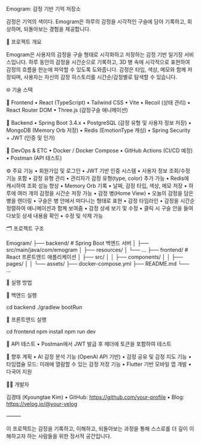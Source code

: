 Emogram: 감정 기반 기억 저장소

감정은 기억의 색이다. Emogram은 하루의 감정을 시각적인 구슬에 담아 기록하고, 회상하며, 되돌아보는 경험을 제공합니다.

🧠 프로젝트 개요

Emogram은 사용자의 감정을 구슬 형태로 시각화하고 저장하는 감정 기반 일기장 서비스입니다. 하루 동안의 감정을 시간순으로 기록하고, 3D 병 속에 시각적으로 표현하여 감정의 흐름을 한눈에 파악할 수 있도록 도와줍니다. 감정은 타입, 색상, 메모와 함께 저장되며, 사용자는 자신의 감정 히스토리를 시간순/감정별로 탐색할 수 있습니다.

🌐 기술 스택

🔹 Frontend
	•	React (TypeScript)
	•	Tailwind CSS
	•	Vite
	•	Recoil (상태 관리)
	•	React Router DOM
	•	Three.js (감정구슬 애니메이션)

🔹 Backend
	•	Spring Boot 3.4.x
	•	PostgreSQL (감정 유형 및 사용자 정보 저장)
	•	MongoDB (Memory Orb 저장)
	•	Redis (EmotionType 캐싱)
	•	Spring Security + JWT (인증 및 인가)

🔹 DevOps & ETC
	•	Docker / Docker Compose
	•	GitHub Actions (CI/CD 예정)
	•	Postman (API 테스트)

⚙️ 주요 기능
	•	회원가입 및 로그인
	•	JWT 기반 인증 시스템
	•	사용자 정보 조회/수정 기능 포함
	•	감정 유형 관리
	•	관리자가 감정 유형(type, color) 추가 가능
	•	Redis에 캐시하여 조회 성능 향상
	•	Memory Orb 기록
	•	날짜, 감정 타입, 색상, 메모 저장
	•	하루에 여러 개의 감정을 시간순 저장 가능
	•	감정 병(Home View)
	•	오늘의 감정을 담은 병을 렌더링
	•	구슬은 병 안에서 떠다니는 형태로 표현
	•	감정 타임라인
	•	감정을 시간순 정렬하여 애니메이션과 함께 보여줌
	•	감정 상세 보기 및 수정
	•	클릭 시 구슬 안을 들여다보듯 상세 내용을 확인
	•	수정 및 삭제 가능

🗂 프로젝트 구조

Emogram/
├── backend/                  # Spring Boot 백엔드 서버
│   ├── src/main/java/com/emogram
│   ├── resources/
│   └── ...
├── frontend/                 # React 프론트엔드 애플리케이션
│   ├── src/
│   │   ├── components/
│   │   ├── pages/
│   │   └── assets/
├── docker-compose.yml
├── README.md
└── ...

🧪 실행 방법

🔹 백엔드 실행

cd backend
./gradlew bootRun

🔹 프론트엔드 실행

cd frontend
npm install
npm run dev

🔹 API 테스트
	•	Postman에서 JWT 발급 후 헤더에 토큰을 포함하여 테스트

🧭 향후 계획
	•	AI 감정 분석 기능 (OpenAI API 기반)
	•	감정 공유 및 감정 지도 기능
	•	타임캡슐 모드: 미래에 열람할 수 있는 감정 저장 기능
	•	Flutter 기반 모바일 앱 개발
	•	다국어 지원

👨‍💻 개발자

김경태 (Kyoungtae Kim)
	•	GitHub: https://github.com/your-profile
	•	Blog: https://velog.io/@your-velog

⸻

이 프로젝트는 감정을 기록하고, 이해하고, 되돌아보는 과정을 통해 스스로를 더 깊이 이해하고자 하는 사람들을 위한 정서적 공간입니다.
